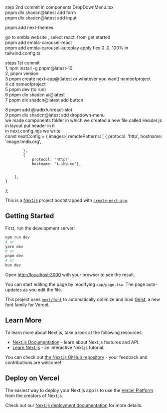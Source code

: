step 2nd commit
in components DropDownMenu.tsx </br>
pnpm dlx shadcn@latest add form</br>
pnpm dlx shadcn@latest add input</br>

pnpm add next-themes</br>

go to embla website , select react, from get started
</br>
pnpm add embla-carousel-react </br>
pnpm add embla-carousel-autoplay
apply flex 0 ,0, 100% in tailwind.config.ts










steps 1st commit</br>
1, npm install -g pnpm@latest-10</br>
2, pnpm version</br>
3 pnpm create next-app@(latest or whatever you want) nameofproject</br>
4 cd nameofproject</br>
5 pnpm dev (to run)</br>
6 pnpm dlx shadcn ui@latest</br>
7 pnpm dlx shadcn@latest add button</br>

8 pnpm add @radix/ui/react-slot</br>
9 pnpm dlx shadcn@latest add dropdown-menu</br>
we made components folder in which we created a new file called Header.js</br>
in layout put header in it</br>
in next.config.mjs we write</br>
const nextConfig = {
    images:{
        remotePatterns: [
            {
                protocol: 'http',
                hostname: 'image.tmdb.org',

            },
            {
                protocol: 'https',
                hostname: 'i.ibb.co'},

                
        ],
    }
};



This is a [Next.js](https://nextjs.org) project bootstrapped with [`create-next-app`](https://nextjs.org/docs/app/api-reference/cli/create-next-app).

## Getting Started

First, run the development server:

```bash
npm run dev
# or
yarn dev
# or
pnpm dev
# or
bun dev
```

Open [http://localhost:3000](http://localhost:3000) with your browser to see the result.

You can start editing the page by modifying `app/page.tsx`. The page auto-updates as you edit the file.

This project uses [`next/font`](https://nextjs.org/docs/app/building-your-application/optimizing/fonts) to automatically optimize and load [Geist](https://vercel.com/font), a new font family for Vercel.

## Learn More

To learn more about Next.js, take a look at the following resources:

- [Next.js Documentation](https://nextjs.org/docs) - learn about Next.js features and API.
- [Learn Next.js](https://nextjs.org/learn) - an interactive Next.js tutorial.

You can check out [the Next.js GitHub repository](https://github.com/vercel/next.js) - your feedback and contributions are welcome!

## Deploy on Vercel

The easiest way to deploy your Next.js app is to use the [Vercel Platform](https://vercel.com/new?utm_medium=default-template&filter=next.js&utm_source=create-next-app&utm_campaign=create-next-app-readme) from the creators of Next.js.

Check out our [Next.js deployment documentation](https://nextjs.org/docs/app/building-your-application/deploying) for more details.
